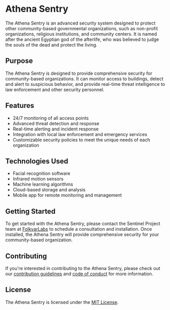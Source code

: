 # Athena Sentry

The Athena Sentry is an advanced security system designed to protect other community-based governmental organizations, such as non-profit organizations, religious institutions, and community centers. It is named after the ancient Egyptian god of the afterlife, who was believed to judge the souls of the dead and protect the living.

## Purpose

The Athena Sentry is designed to provide comprehensive security for community-based organizations. It can monitor access to buildings, detect and alert to suspicious behavior, and provide real-time threat intelligence to law enforcement and other security personnel.

## Features

* 24/7 monitoring of all access points
* Advanced threat detection and response
* Real-time alerting and incident response
* Integration with local law enforcement and emergency services
* Customizable security policies to meet the unique needs of each organization

## Technologies Used

* Facial recognition software
* Infrared motion sensors
* Machine learning algorithms
* Cloud-based storage and analysis
* Mobile app for remote monitoring and management

## Getting Started

To get started with the Athena Sentry, please contact the Sentinel Project team at [FolkvarLabs]() to schedule a consultation and installation. Once installed, the Athena Sentry will provide comprehensive security for your community-based organization.

## Contributing

If you're interested in contributing to the Athena Sentry, please check out our [contribution guidelines]() and [code of conduct]() for more information.

## License

The Athena Sentry is licensed under the [MIT License]().